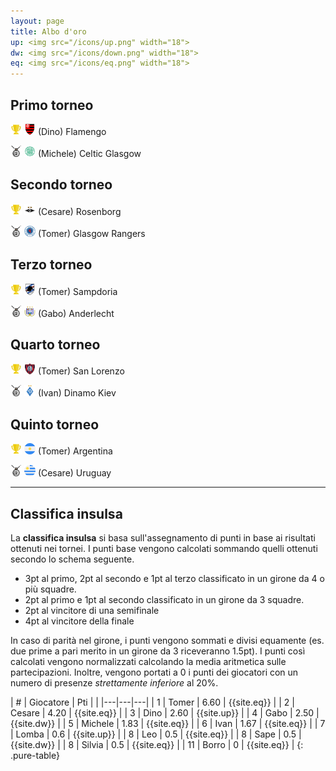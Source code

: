 ```yaml
---
layout: page
title: Albo d'oro
up: <img src="/icons/up.png" width="18">
dw: <img src="/icons/down.png" width="18">
eq: <img src="/icons/eq.png" width="18">
---
```


<link rel="stylesheet" href="https://unpkg.com/purecss@1.0.0/build/pure-min.css" integrity="sha384-nn4HPE8lTHyVtfCBi5yW9d20FjT8BJwUXyWZT9InLYax14RDjBj46LmSztkmNP9w" crossorigin="anonymous">

## Primo torneo

<img src="/icons/trophy.png" width="18"> <img src="/thumb/flamengo.png" width="18"> (Dino) Flamengo

<img src="/icons/second.png" width="18"> <img src="/thumb/celtic.png" width="18"> (Michele) Celtic Glasgow

## Secondo torneo

<img src="/icons/trophy.png" width="18"> <img src="/thumb/rosenborg.png" width="18"> (Cesare) Rosenborg

<img src="/icons/second.png" width="18"> <img src="/thumb/rangers.png" width="18"> (Tomer) Glasgow Rangers

## Terzo torneo

<img src="/icons/trophy.png" width="18"> <img src="/thumb/samp.png" width="18"> (Tomer) Sampdoria

<img src="/icons/second.png" width="18"> <img src="/thumb/anderlecht.png" width="18"> (Gabo) Anderlecht

## Quarto torneo

<img src="/icons/trophy.png" width="18"> <img src="/thumb/sanlorenzo.png" width="18"> (Tomer) San Lorenzo

<img src="/icons/second.png" width="18"> <img src="/thumb/dinamo.png" width="18"> (Ivan) Dinamo Kiev

## Quinto torneo

<img src="/icons/trophy.png" width="18"> <img src="/thumb/argentina.png" width="18"> (Tomer) Argentina

<img src="/icons/second.png" width="18"> <img src="/thumb/uruguay.png" width="18"> (Cesare) Uruguay

---------

## Classifica insulsa

La **classifica insulsa** si basa sull'assegnamento di punti in base ai risultati ottenuti nei tornei.
I punti base vengono calcolati sommando quelli ottenuti secondo lo schema seguente.

- 3pt al primo, 2pt al secondo e 1pt al terzo classificato in un girone da 4 o più squadre.
- 2pt al primo e 1pt al secondo classificato in un girone da 3 squadre.
- 2pt al vincitore di una semifinale
- 4pt al vincitore della finale

In caso di parità nel girone, i punti vengono sommati e divisi equamente (es. due prime a pari merito in un girone da 3 riceveranno 1.5pt).
I punti così calcolati vengono normalizzati calcolando la media aritmetica sulle partecipazioni. 
Inoltre, vengono portati a 0 i punti dei giocatori con un numero di presenze *strettamente inferiore* al 20%.

| &#35; | Giocatore | Pti | |
|---|---|---|
| 1 | Tomer | 6.60 | {{site.eq}} |
| 2 | Cesare | 4.20 | {{site.eq}} |
| 3 | Dino | 2.60 | {{site.up}} |
| 4 | Gabo | 2.50 | {{site.dw}} |
| 5 | Michele | 1.83 | {{site.eq}} |
| 6 | Ivan | 1.67 | {{site.eq}} |
| 7 | Lomba | 0.6 | {{site.up}} |
| 8 | Leo | 0.5 | {{site.eq}} |
| 8 | Sape | 0.5 | {{site.dw}} |
| 8 | Silvia | 0.5 | {{site.eq}} |
| 11 | Borro | 0 | {{site.eq}} |
{: .pure-table}

